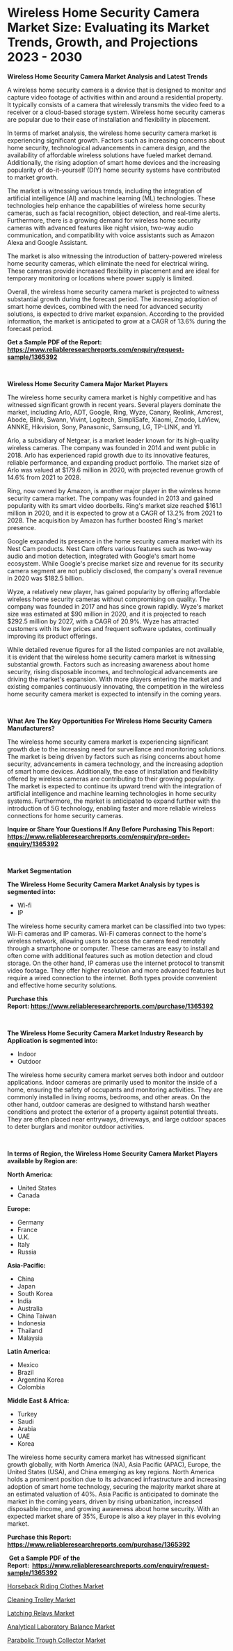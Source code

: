 <p><h1>Wireless Home Security Camera Market Size: Evaluating its Market Trends, Growth, and Projections 2023 - 2030</h1></p><p><strong>Wireless Home Security Camera Market Analysis and Latest Trends</strong></p>
<p><p>A wireless home security camera is a device that is designed to monitor and capture video footage of activities within and around a residential property. It typically consists of a camera that wirelessly transmits the video feed to a receiver or a cloud-based storage system. Wireless home security cameras are popular due to their ease of installation and flexibility in placement.</p><p>In terms of market analysis, the wireless home security camera market is experiencing significant growth. Factors such as increasing concerns about home security, technological advancements in camera design, and the availability of affordable wireless solutions have fueled market demand. Additionally, the rising adoption of smart home devices and the increasing popularity of do-it-yourself (DIY) home security systems have contributed to market growth.</p><p>The market is witnessing various trends, including the integration of artificial intelligence (AI) and machine learning (ML) technologies. These technologies help enhance the capabilities of wireless home security cameras, such as facial recognition, object detection, and real-time alerts. Furthermore, there is a growing demand for wireless home security cameras with advanced features like night vision, two-way audio communication, and compatibility with voice assistants such as Amazon Alexa and Google Assistant.</p><p>The market is also witnessing the introduction of battery-powered wireless home security cameras, which eliminate the need for electrical wiring. These cameras provide increased flexibility in placement and are ideal for temporary monitoring or locations where power supply is limited.</p><p>Overall, the wireless home security camera market is projected to witness substantial growth during the forecast period. The increasing adoption of smart home devices, combined with the need for advanced security solutions, is expected to drive market expansion. According to the provided information, the market is anticipated to grow at a CAGR of 13.6% during the forecast period.</p></p>
<p><strong>Get a Sample PDF of the Report:&nbsp; <a href="https://www.reliableresearchreports.com/enquiry/request-sample/1365392">https://www.reliableresearchreports.com/enquiry/request-sample/1365392</a></strong></p>
<p>&nbsp;</p>
<p><strong>Wireless Home Security Camera Major Market Players</strong></p>
<p><p>The wireless home security camera market is highly competitive and has witnessed significant growth in recent years. Several players dominate the market, including Arlo, ADT, Google, Ring, Wyze, Canary, Reolink, Amcrest, Abode, Blink, Swann, Vivint, Logitech, SimpliSafe, Xiaomi, Zmodo, LaView, ANNKE, Hikvision, Sony, Panasonic, Samsung, LG, TP-LINK, and YI.</p><p>Arlo, a subsidiary of Netgear, is a market leader known for its high-quality wireless cameras. The company was founded in 2014 and went public in 2018. Arlo has experienced rapid growth due to its innovative features, reliable performance, and expanding product portfolio. The market size of Arlo was valued at $179.6 million in 2020, with projected revenue growth of 14.6% from 2021 to 2028.</p><p>Ring, now owned by Amazon, is another major player in the wireless home security camera market. The company was founded in 2013 and gained popularity with its smart video doorbells. Ring's market size reached $161.1 million in 2020, and it is expected to grow at a CAGR of 13.2% from 2021 to 2028. The acquisition by Amazon has further boosted Ring's market presence.</p><p>Google expanded its presence in the home security camera market with its Nest Cam products. Nest Cam offers various features such as two-way audio and motion detection, integrated with Google's smart home ecosystem. While Google's precise market size and revenue for its security camera segment are not publicly disclosed, the company's overall revenue in 2020 was $182.5 billion.</p><p>Wyze, a relatively new player, has gained popularity by offering affordable wireless home security cameras without compromising on quality. The company was founded in 2017 and has since grown rapidly. Wyze's market size was estimated at $90 million in 2020, and it is projected to reach $292.5 million by 2027, with a CAGR of 20.9%. Wyze has attracted customers with its low prices and frequent software updates, continually improving its product offerings.</p><p>While detailed revenue figures for all the listed companies are not available, it is evident that the wireless home security camera market is witnessing substantial growth. Factors such as increasing awareness about home security, rising disposable incomes, and technological advancements are driving the market's expansion. With more players entering the market and existing companies continuously innovating, the competition in the wireless home security camera market is expected to intensify in the coming years.</p></p>
<p>&nbsp;</p>
<p><strong>What Are The Key Opportunities For Wireless Home Security Camera Manufacturers?</strong></p>
<p><p>The wireless home security camera market is experiencing significant growth due to the increasing need for surveillance and monitoring solutions. The market is being driven by factors such as rising concerns about home security, advancements in camera technology, and the increasing adoption of smart home devices. Additionally, the ease of installation and flexibility offered by wireless cameras are contributing to their growing popularity. The market is expected to continue its upward trend with the integration of artificial intelligence and machine learning technologies in home security systems. Furthermore, the market is anticipated to expand further with the introduction of 5G technology, enabling faster and more reliable wireless connections for home security cameras.</p></p>
<p><strong>Inquire or Share Your Questions If Any Before Purchasing This Report: <a href="https://www.reliableresearchreports.com/enquiry/pre-order-enquiry/1365392">https://www.reliableresearchreports.com/enquiry/pre-order-enquiry/1365392</a></strong></p>
<p>&nbsp;</p>
<p><strong>Market Segmentation</strong></p>
<p><strong>The Wireless Home Security Camera Market Analysis by types is segmented into:</strong></p>
<p><ul><li>Wi-fi</li><li>IP</li></ul></p>
<p><p>The wireless home security camera market can be classified into two types: Wi-Fi cameras and IP cameras. Wi-Fi cameras connect to the home's wireless network, allowing users to access the camera feed remotely through a smartphone or computer. These cameras are easy to install and often come with additional features such as motion detection and cloud storage. On the other hand, IP cameras use the internet protocol to transmit video footage. They offer higher resolution and more advanced features but require a wired connection to the internet. Both types provide convenient and effective home security solutions.</p></p>
<p><strong>Purchase this Report:&nbsp;<a href="https://www.reliableresearchreports.com/purchase/1365392">https://www.reliableresearchreports.com/purchase/1365392</a></strong></p>
<p>&nbsp;</p>
<p><strong>The Wireless Home Security Camera Market Industry Research by Application is segmented into:</strong></p>
<p><ul><li>Indoor</li><li>Outdoor</li></ul></p>
<p><p>The wireless home security camera market serves both indoor and outdoor applications. Indoor cameras are primarily used to monitor the inside of a home, ensuring the safety of occupants and monitoring activities. They are commonly installed in living rooms, bedrooms, and other areas. On the other hand, outdoor cameras are designed to withstand harsh weather conditions and protect the exterior of a property against potential threats. They are often placed near entryways, driveways, and large outdoor spaces to deter burglars and monitor outdoor activities.</p></p>
<p>&nbsp;</p>
<p><strong>In terms of Region, the Wireless Home Security Camera Market Players available by Region are:</strong></p>
<p>
    <p> <strong> North America: </strong>
        <ul>
            <li>United States</li>
            <li>Canada</li>
        </ul>
        </p> 
    <p> <strong> Europe: </strong>
        <ul>
            <li>Germany</li>
            <li>France</li>
            <li>U.K.</li>
            <li>Italy</li>
            <li>Russia</li>
        </ul>
        </p> 
    <p> <strong> Asia-Pacific: </strong>
        <ul>
            <li>China</li>
            <li>Japan</li>
            <li>South Korea</li>
            <li>India</li>
            <li>Australia</li>
            <li>China Taiwan</li>
            <li>Indonesia</li>
            <li>Thailand</li>
            <li>Malaysia</li>
        </ul>
        </p> 
    <p> <strong> Latin America: </strong>
        <ul>
            <li>Mexico</li>
            <li>Brazil</li>
            <li>Argentina Korea</li>
            <li>Colombia</li>
        </ul>
        </p> 
    <p> <strong> Middle East & Africa: </strong>
        <ul>
            <li>Turkey</li>
            <li>Saudi</li>
            <li>Arabia</li>
            <li>UAE</li>
            <li>Korea</li>
        </ul>
    </p>
    </p>
<p><p>The wireless home security camera market has witnessed significant growth globally, with North America (NA), Asia Pacific (APAC), Europe, the United States (USA), and China emerging as key regions. North America holds a prominent position due to its advanced infrastructure and increasing adoption of smart home technology, securing the majority market share at an estimated valuation of 40%. Asia Pacific is anticipated to dominate the market in the coming years, driven by rising urbanization, increased disposable income, and growing awareness about home security. With an expected market share of 35%, Europe is also a key player in this evolving market.</p></p>
<p><strong>Purchase this Report: <a href="https://www.reliableresearchreports.com/purchase/1365392">https://www.reliableresearchreports.com/purchase/1365392</a></strong></p>
<p>&nbsp;<strong>Get a Sample PDF of the Report:&nbsp;&nbsp;<a href="https://www.reliableresearchreports.com/enquiry/request-sample/1365392">https://www.reliableresearchreports.com/enquiry/request-sample/1365392</a></strong></p>
<p><strong></strong></p>
<p><p><a href="https://medium.com/@candaceking17/horseback-riding-clothes-market-size-growth-forecast-2023-2030-003acb38a9bb">Horseback Riding Clothes Market</a></p><p><a href="https://www.linkedin.com/pulse/cleaning-trolley-market-research-report-provides-thorough-industry-x517f/">Cleaning Trolley Market</a></p><p><a href="https://www.linkedin.com/pulse/latching-relays-market-share-amp-new-trends-analysis-report-kd3je/">Latching Relays Market</a></p><p><a href="https://medium.com/@santaraynor/analytical-laboratory-balance-market-size-cagr-trends-2024-2030-c47899165624">Analytical Laboratory Balance Market</a></p><p><a href="https://github.com/RichRobinson5/Market-Research-Report-List-1/blob/main/parabolic-trough-collector-market.md">Parabolic Trough Collector Market</a></p></p>